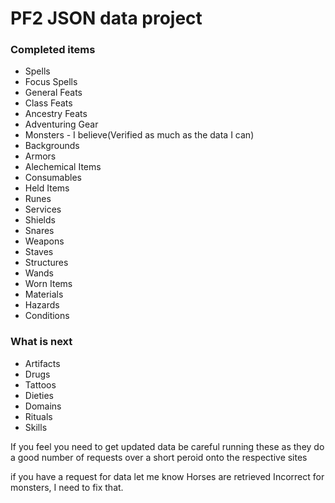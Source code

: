 # PF2 JSON data project

### Completed items
* Spells
* Focus Spells
* General Feats
* Class Feats
* Ancestry Feats
* Adventuring Gear
* Monsters - I believe(Verified as much as the data I can)
* Backgrounds
* Armors
* Alechemical Items
* Consumables
* Held Items
* Runes
* Services
* Shields
* Snares 
* Weapons
* Staves
* Structures
* Wands
* Worn Items
* Materials
* Hazards
* Conditions

### What is next
* Artifacts
* Drugs
* Tattoos
* Dieties
* Domains
* Rituals
* Skills


If you feel you need to get updated data be careful running these as they do a good number of requests over a short peroid onto the respective sites

if you have a request for data let me know
Horses are retrieved Incorrect for monsters, I need to fix that.



